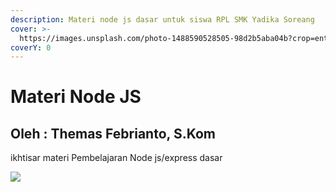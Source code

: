 ```yaml
---
description: Materi node js dasar untuk siswa RPL SMK Yadika Soreang
cover: >-
  https://images.unsplash.com/photo-1488590528505-98d2b5aba04b?crop=entropy&cs=tinysrgb&fm=jpg&ixid=MnwxOTcwMjR8MHwxfHNlYXJjaHwxMHx8amF2YXxlbnwwfHx8fDE2NTkzNTUxMTA&ixlib=rb-1.2.1&q=80
coverY: 0
---
```


# Materi Node JS

## Oleh : Themas Febrianto, S.Kom

ikhtisar materi Pembelajaran Node js/express dasar

![](https://img.devrant.com/devrant/rant/r\_2339110\_WTagw.jpg)
